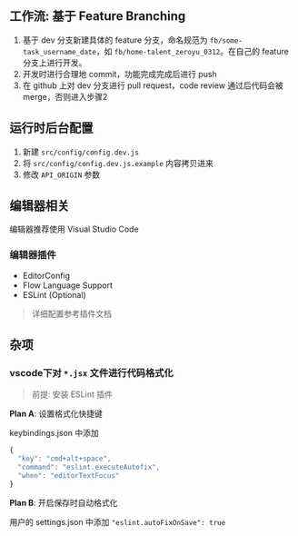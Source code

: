 ## 工作流: 基于 Feature Branching
1. 基于 dev 分支新建具体的 feature 分支，命名规范为 `fb/some-task_username_date`，如 `fb/home-talent_zeroyu_0312`。在自己的 feature分支上进行开发。
2. 开发时进行合理地 commit，功能完成完成后进行 push
3. 在 github 上对 dev 分支进行 pull request，code review 通过后代码会被 merge，否则进入步骤2

## 运行时后台配置
1. 新建 `src/config/config.dev.js`
2. 将 `src/config/config.dev.js.example` 内容拷贝进来
3. 修改 `API_ORIGIN` 参数

## 编辑器相关
编辑器推荐使用 Visual Studio Code

### 编辑器插件
- EditorConfig
- Flow Language Support
- ESLint (Optional)

> 详细配置参考插件文档

## 杂项
### vscode下对 `*.jsx` 文件进行代码格式化
> 前提: 安装 ESLint 插件

**Plan A**: 设置格式化快捷键

keybindings.json 中添加
``` js
{
  "key": "cmd+alt+space",
  "command": "eslint.executeAutofix",
  "when": "editorTextFocus"
}
```

**Plan B**: 开启保存时自动格式化

用户的 settings.json 中添加 `"eslint.autoFixOnSave": true`
